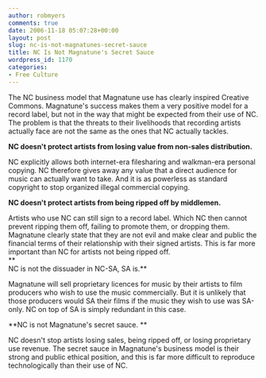 ```yaml
---
author: robmyers
comments: true
date: 2006-11-18 05:07:28+00:00
layout: post
slug: nc-is-not-magnatunes-secret-sauce
title: NC Is Not Magnatune's Secret Sauce
wordpress_id: 1170
categories:
- Free Culture
---
```


The NC business model that Magnatune use has clearly inspired Creative Commons. Magnatune's success makes them a very positive model for a record label, but not in the way that might be expected from their use of NC. The problem is that the threats to their livelihoods that recording artists actually face are not the same as the ones that NC actually tackles.  
  
**NC doesn't protect artists from losing value from non-sales distribution.**  
  
NC explicitly allows both internet-era filesharing and walkman-era personal copying. NC therefore gives away any value that a direct audience for music can actually want to take. And it is as powerless as standard copyright to stop organized illegal commercial copying.  
  
**NC doesn't protect artists from being ripped off by middlemen.**  
  
Artists who use NC can still sign to a record label. Which NC then cannot prevent ripping them off, failing to promote them, or dropping them. Magnatune clearly state that they are not evil and make clear and public the financial terms of their relationship with their signed artists. This is far more important than NC for artists not being ripped off.  
**  
NC is not the dissuader in NC-SA, SA is.**  
  
Magnatune will sell proprietary licences for music by their artists to film producers who wish to use the music commercially. But it is unlikely that those producers would SA their films if the music they wish to use was SA-only. NC on top of SA is simply redundant in this case.  
  
**NC is not Magnatune's secret sauce. **  
  
NC doesn't stop artists losing sales, being ripped off, or losing proprietary use revenue. The secret sauce in Magnatune's business model is their strong and public ethical position, and this is far more difficult to reproduce technologically than their use of NC.  


